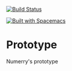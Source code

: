 [![Build Status](https://travis-ci.org/numerry/prototype.svg?branch=master)](https://travis-ci.org/numerry/prototype)

[![Built with Spacemacs](https://cdn.rawgit.com/syl20bnr/spacemacs/442d025779da2f62fc86c2082703697714db6514/assets/spacemacs-badge.svg)](http://github.com/syl20bnr/spacemacs)

# Prototype
Numerry's prototype


